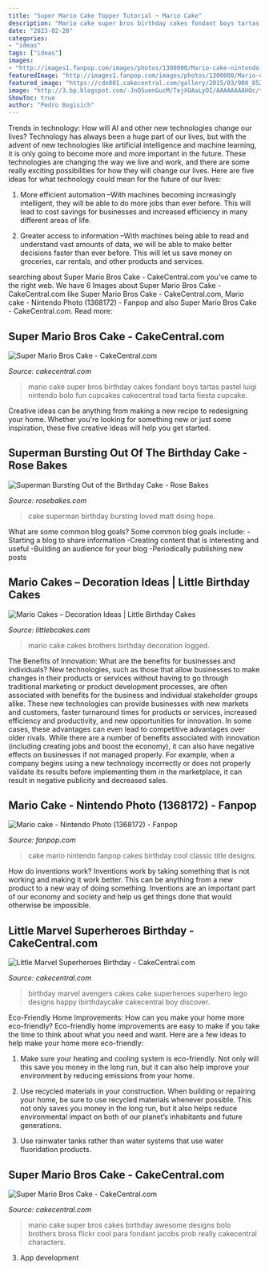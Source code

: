 ```yaml
---
title: "Super Mario Cake Topper Tutorial ~ Mario Cake"
description: "Mario cake super bros birthday cakes fondant boys tartas pastel luigi nintendo bolo fun cupcakes cakecentral toad tarta fiesta cupcake"
date: "2023-02-20"
categories:
- "ideas"
tags: ["ideas"]
images:
- "http://images1.fanpop.com/images/photos/1300000/Mario-cake-nintendo-1368172-1200-1600.jpg"
featuredImage: "http://images1.fanpop.com/images/photos/1300000/Mario-cake-nintendo-1368172-1200-1600.jpg"
featured_image: "https://cdn001.cakecentral.com/gallery/2015/03/900_852931wJ0y_little-marvel-superheroes-birthday.jpg"
image: "http://3.bp.blogspot.com/-JnQ5uenGucM/TejXUAaLyOI/AAAAAAAAHOc/t1aLG6ndCz4/s1600/Superman+Cake+SIde.jpg"
ShowToc: true
author: "Pedro Bogisich"
---
```



Trends in technology: How will AI and other new technologies change our lives?
Technology has always been a huge part of our lives, but with the advent of new technologies like artificial intelligence and machine learning, it is only going to become more and more important in the future. These technologies are changing the way we live and work, and there are some really exciting possibilities for how they will change our lives. Here are five ideas for what technology could mean for the future of our lives:
1. More efficient automation –With machines becoming increasingly intelligent, they will be able to do more jobs than ever before. This will lead to cost savings for businesses and increased efficiency in many different areas of life.

2. Greater access to information –With machines being able to read and understand vast amounts of data, we will be able to make better decisions faster than ever before. This will let us save money on groceries, car rentals, and other products and services.

	

		
searching about Super Mario Bros Cake - CakeCentral.com you've came to the right web. We have 6 Images about Super Mario Bros Cake - CakeCentral.com like Super Mario Bros Cake - CakeCentral.com, Mario cake - Nintendo Photo (1368172) - Fanpop and also Super Mario Bros Cake - CakeCentral.com. Read more:
		
    
## Super Mario Bros Cake - CakeCentral.com

<img loading=lazy src="https://cdn001.cakecentral.com/gallery/2015/03/900_885049W57Z_super-mario-bros-cake.jpg" onerror="this.onerror=null;this.src='https://tse2.mm.bing.net/th?id=OIP.DE7VDkg7Dl4AZEgkBQ0LJwHaLH&amp;pid=15.1';" alt="Super Mario Bros Cake - CakeCentral.com">

_Source: cakecentral.com_

>mario cake super bros birthday cakes fondant boys tartas pastel luigi nintendo bolo fun cupcakes cakecentral toad tarta fiesta cupcake. 

	

Creative ideas can be anything from making a new recipe to redesigning your home. Whether you're looking for something new or just some inspiration, these five creative ideas will help you get started.

    
## Superman Bursting Out Of The Birthday Cake - Rose Bakes

<img loading=lazy src="http://3.bp.blogspot.com/-JnQ5uenGucM/TejXUAaLyOI/AAAAAAAAHOc/t1aLG6ndCz4/s1600/Superman+Cake+SIde.jpg" onerror="this.onerror=null;this.src='https://tse2.mm.bing.net/th?id=OIP.QDnzCQWiu12LJgTgB5SrYgHaGa&amp;pid=15.1';" alt="Superman Bursting Out of the Birthday Cake - Rose Bakes">

_Source: rosebakes.com_

>cake superman birthday bursting loved matt doing hope. 

	

What are some common blog goals?
Some common blog goals include: 
-Starting a blog to share information 
-Creating content that is interesting and useful 
-Building an audience for your blog 
-Periodically publishing new posts

    
## Mario Cakes – Decoration Ideas | Little Birthday Cakes

<img loading=lazy src="http://www.littlebcakes.com/wp-content/uploads/2013/08/Mario-Brothers-Cake.jpg" onerror="this.onerror=null;this.src='https://tse1.mm.bing.net/th?id=OIP.M8quYdyxgfWebiJa1z9JUAHaHY&amp;pid=15.1';" alt="Mario Cakes – Decoration Ideas | Little Birthday Cakes">

_Source: littlebcakes.com_

>mario cake cakes brothers birthday decoration logged. 

	

The Benefits of Innovation: What are the benefits for businesses and individuals?
New technologies, such as those that allow businesses to make changes in their products or services without having to go through traditional marketing or product development processes, are often associated with benefits for the business and individual stakeholder groups alike. These new technologies can provide businesses with new markets and customers, faster turnaround times for products or services, increased efficiency and productivity, and new opportunities for innovation. In some cases, these advantages can even lead to competitive advantages over older rivals.
While there are a number of benefits associated with innovation (including creating jobs and boost the economy), it can also have negative effects on businesses if not managed properly. For example, when a company begins using a new technology incorrectly or does not properly validate its results before implementing them in the marketplace, it can result in negative publicity and decreased sales.

    
## Mario Cake - Nintendo Photo (1368172) - Fanpop

<img loading=lazy src="http://images1.fanpop.com/images/photos/1300000/Mario-cake-nintendo-1368172-1200-1600.jpg" onerror="this.onerror=null;this.src='https://tse4.mm.bing.net/th?id=OIP.LBcY0TVr1s8rHVIjE9XSBwHaJ4&amp;pid=15.1';" alt="Mario cake - Nintendo Photo (1368172) - Fanpop">

_Source: fanpop.com_

>cake mario nintendo fanpop cakes birthday cool classic title designs. 

	

How do inventions work?
Inventions work by taking something that is not working and making it work better. This can be anything from a new product to a new way of doing something. Inventions are an important part of our economy and society and help us get things done that would otherwise be impossible.

    
## Little Marvel Superheroes Birthday - CakeCentral.com

<img loading=lazy src="https://cdn001.cakecentral.com/gallery/2015/03/900_852931wJ0y_little-marvel-superheroes-birthday.jpg" onerror="this.onerror=null;this.src='https://tse3.mm.bing.net/th?id=OIP.8avskJjlGnyP9VO1XCC9TgHaJ4&amp;pid=15.1';" alt="Little Marvel Superheroes Birthday - CakeCentral.com">

_Source: cakecentral.com_

>birthday marvel avengers cakes cake superheroes superhero lego designs happy ibirthdaycake cakecentral boy discover. 

	

Eco-Friendly Home Improvements: How can you make your home more eco-friendly?
Eco-friendly home improvements are easy to make if you take the time to think about what you need and want. Here are a few ideas to help make your home more eco-friendly:
1. Make sure your heating and cooling system is eco-friendly. Not only will this save you money in the long run, but it can also help improve your environment by reducing emissions from your home.

2. Use recycled materials in your construction. When building or repairing your home, be sure to use recycled materials whenever possible. This not only saves you money in the long run, but it also helps reduce environmental impact on both of our planet’s inhabitants and future generations.

3. Use rainwater tanks rather than water systems that use water fluoridation products.

    
## Super Mario Bros Cake - CakeCentral.com

<img loading=lazy src="http://cdn001.cakecentral.com/gallery/2015/03/900_885049yNpO_super-mario-bros-cake.jpg" onerror="this.onerror=null;this.src='https://tse1.mm.bing.net/th?id=OIP.OrHptsubbPkwveOoPCxJlwHaLH&amp;pid=15.1';" alt="Super Mario Bros Cake - CakeCentral.com">

_Source: cakecentral.com_

>mario cake super bros cakes birthday awesome designs bolo brothers bross flickr cool para fondant jacobs prob really cakecentral characters. 

	

3. App development 

